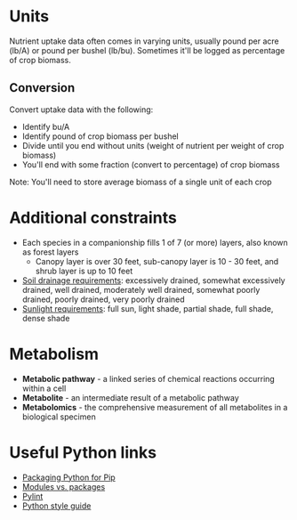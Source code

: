 # Units
Nutrient uptake data often comes in varying units, usually pound per acre (lb/A) or pound per bushel (lb/bu).
Sometimes it'll be logged as percentage of crop biomass.

## Conversion
Convert uptake data with the following:
- Identify bu/A
- Identify pound of crop biomass per bushel
- Divide until you end without units (weight of nutrient per weight of crop biomass)
- You'll end with some fraction (convert to percentage) of crop biomass

Note: You'll need to store average biomass of a single unit of each crop

# Additional constraints
- Each species in a companionship fills 1 of 7 (or more) layers, also known as forest layers
  - Canopy layer is over 30 feet, sub-canopy layer is 10 - 30 feet, and shrub layer is up to 10 feet
- [Soil drainage requirements](https://cteco.uconn.edu/guides/Soils_Drainage.htm): excessively drained, somewhat excessively drained, well drained, moderately well drained, somewhat poorly drained, poorly drained, very poorly drained
- [Sunlight requirements](https://www.johnson.k-state.edu/lawn-garden/agent-articles/miscellaneous/defining-sun-requirements-for-plants.html): full sun, light shade, partial shade, full shade, dense shade

# Metabolism
- **Metabolic pathway** - a linked series of chemical reactions occurring within a cell
- **Metabolite** - an intermediate result of a metabolic pathway
- **Metabolomics** - the comprehensive measurement of all metabolites in a biological specimen

# Useful Python links
- [Packaging Python for Pip](https://packaging.python.org/en/latest/tutorials/packaging-projects/)
- [Modules vs. packages](https://docs.python.org/3/tutorial/modules.html)
- [Pylint](https://pylint.org/)
- [Python style guide](https://www.python.org/dev/peps/pep-0008/)